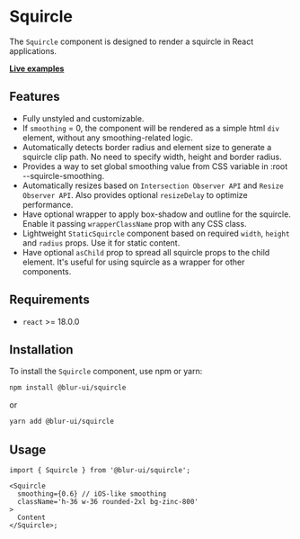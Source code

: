 # Squircle

The `Squircle` component is designed to render a squircle in React applications.

<b>[Live examples](https://blur-ui-storybook.vercel.app/?path=/docs/components-squircle--docs)</b>

## Features

- Fully unstyled and customizable.
- If `smoothing` = 0, the component will be rendered as a simple html `div` element, without any smoothing-related logic.
- Automatically detects border radius and element size to generate a squircle clip path. No need to specify width, height and border radius.
- Provides a way to set global smoothing value from CSS variable in :root --squircle-smoothing.
- Automatically resizes based on `Intersection Observer API` and `Resize Observer API`. Also provides optional `resizeDelay` to optimize performance.
- Have optional wrapper to apply box-shadow and outline for the squircle. Enable it passing `wrapperClassName` prop with any CSS class.
- Lightweight `StaticSquircle` component based on required `width`, `height` and `radius` props. Use it for static content.
- Have optional `asChild` prop to spread all squircle props to the child element. It's useful for using squircle as a wrapper for other components.

## Requirements

- `react` >= 18.0.0

## Installation

To install the `Squircle` component, use npm or yarn:

```bash
npm install @blur-ui/squircle
```

or

```bash
yarn add @blur-ui/squircle
```

## Usage

```tsx
import { Squircle } from '@blur-ui/squircle';

<Squircle
  smoothing={0.6} // iOS-like smoothing
  className='h-36 w-36 rounded-2xl bg-zinc-800'
>
  Content
</Squircle>;
```